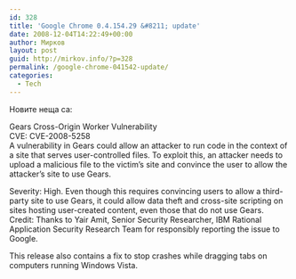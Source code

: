 ```yaml
---
id: 328
title: 'Google Chrome 0.4.154.29 &#8211; update'
date: 2008-12-04T14:22:49+00:00
author: Мирков
layout: post
guid: http://mirkov.info/?p=328
permalink: /google-chrome-041542-update/
categories:
  - Tech
---
```

Новите неща са:

Gears Cross-Origin Worker Vulnerability  
CVE: CVE-2008-5258  
A vulnerability in Gears could allow an attacker to run code in the context of a site that serves user-controlled files. To exploit this, an attacker needs to upload a malicious file to the victim&#8217;s site and convince the user to allow the attacker&#8217;s site to use Gears.

Severity: High. Even though this requires convincing users to allow a third-party site to use Gears, it could allow data theft and cross-site scripting on sites hosting user-created content, even those that do not use Gears.  
Credit: Thanks to Yair Amit, Senior Security Researcher, IBM Rational Application Security Research Team for responsibly reporting the issue to Google.

This release also contains a fix to stop crashes while dragging tabs on computers running Windows Vista.